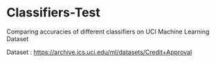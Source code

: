 # Classifiers-Test
Comparing accuracies of different classifiers on UCI Machine Learning Dataset

Dataset : https://archive.ics.uci.edu/ml/datasets/Credit+Approval

